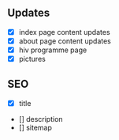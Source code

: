 ## Updates
- [x] index page content updates
- [x] about page content updates
- [x] hiv programme page
- [x] pictures

## SEO
- [x] title 
- [] description
- [] sitemap